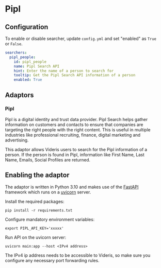 # Pipl

## Configuration

To enable or disable searcher, update `config.yml` and set "enabled" as `True` or `False`.

```yaml
searchers:
  pipl_people:
    id: pipl_people
    name: Pipl Search API
    hint: Enter the name of a person to search for
    tooltip: Get the Pipl Search API information of a person
    enabled: True

```

## Adaptors

### Pipl

Pipl is a digital identity and trust data provider. Pipl Search helps gather information on customers and contacts to ensure that companies are targeting the right people with the right content. This is useful in multiple industries like professional recruiting, finance, digital marketing and advertising.

This adaptor allows Videris users to search for the Pipl information of a person. If the person is found in Pipl, information like First Name, Last Name, Emails, Social Profiles are returned.


## Enabling the adaptor

The adaptor is written in Python 3.10 and makes use of the [FastAPI](https://fastapi.tiangolo.com/) framework which runs on a [uvicorn](https://www.uvicorn.org/) server.

Install the required packages:

```
pip install -r requirements.txt
```

Configure mandatory environment variables:

```
export PIPL_API_KEY='xxxxx'
```

Run API on the uvicorn server:

```
uvicorn main:app --host <IPv4 address>
```

The IPv4 ip address needs to be accessible to Videris, so make sure you configure any necessary port forwarding rules.
